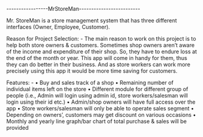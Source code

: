 -----------------MrStoreMan-------------------------

Mr. StoreMan is a store management system that has three different interfaces (Owner, Employee, Customer).

Reason for Project Selection: - The main reason to work on this project is to help both store owners & customers. Sometimes shop owners aren’t aware of the income and expenditure of their shop. So, they have to endure loss at the end of the month or year. This app will come in handy for them, thus they can do better in their business. And as store workers can work more precisely using this app it would be more time saving for customers.

Features: -
• Buy and sales track of a shop
• Remaining number of individual items left on the store
• Different module for different group of people (i.e., Admin will login using admin id, store workers/salesman will login using their id etc.)
• Admin/shop owners will have full access over the app
• Store workers/salesman will only be able to operate sales segment
• Depending on owners’, customers may get discount on various occasions
• Monthly and yearly line graph/bar chart of total purchase & sales will be provided
